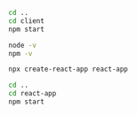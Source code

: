 ```bash
cd ..
cd client
npm start
```
```bash 
node -v
npm -v
```
```bash 
npx create-react-app react-app
```
```bash
cd ..
cd react-app
npm start
```